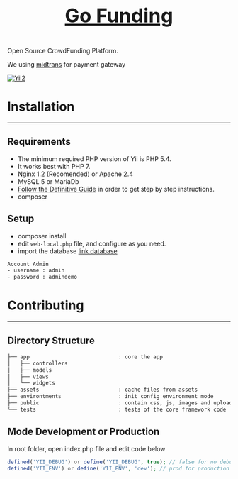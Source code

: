 <p align="center" style="font-size:44px; font-weight: bold">
  <a href="https://www.yiiframework.com target="_blank">
    Go Funding
  </a>
</p>
Open Source CrowdFunding Platform.

We using [midtrans](https://docs.midtrans.com/en/welcome/index.html) for payment gateway

[![Yii2](https://img.shields.io/badge/Powered_by-Yii_Framework-green.svg?style=flat)](https://www.yiiframework.com/)

# Installation

---

## Requirements

- The minimum required PHP version of Yii is PHP 5.4.
- It works best with PHP 7.
- Nginx 1.2 (Recomended) or Apache 2.4
- MySQL 5 or MariaDb
- [Follow the Definitive Guide](https://www.yiiframework.com/doc-2.0/guide-start-installation.html) in order to get step by step instructions.
- composer

## Setup

- composer install
- edit `web-local.php` file, and configure as you need.
- import the database [link database](https://github.com/gofunding/gofunding.sql.git)

```bash
Account Admin
- username : admin
- password : admindemo
```

# Contributing

---

## Directory Structure

```bash
├── app                            : core the app
│   ├── controllers
│   ├── models
│   ├── views
│   └── widgets
├── assets                         : cache files from assets
├── environtments                  : init config environment mode
├── public                         : contain css, js, images and upload files
└── tests                          : tests of the core framework code
```

## Mode Development or Production

In root folder, open index.php file and edit code below

```php
defined('YII_DEBUG') or define('YII_DEBUG', true); // false for no debug
defined('YII_ENV') or define('YII_ENV', 'dev'); // prod for production
```
